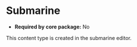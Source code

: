 # Submarine

- **Required by core package:** No

This content type is created in the submarine editor.